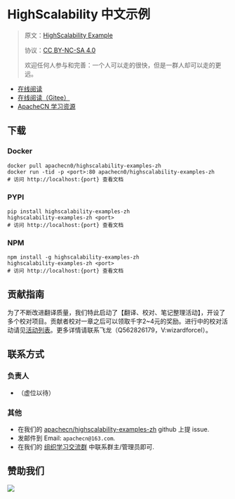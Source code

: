 # HighScalability 中文示例

> 原文：[HighScalability Example](http://highscalability.com/blog/category/example)
> 
> 协议：[CC BY-NC-SA 4.0](http://creativecommons.org/licenses/by-nc-sa/4.0/)
> 
> 欢迎任何人参与和完善：一个人可以走的很快，但是一群人却可以走的更远。

* [在线阅读](https://hseg.apachecn.org)
* [在线阅读（Gitee）](https://apachecn.gitee.io/highscalability-examples-zh/)
* [ApacheCN 学习资源](http://docs.apachecn.org/)

## 下载

### Docker

```
docker pull apachecn0/highscalability-examples-zh
docker run -tid -p <port>:80 apachecn0/highscalability-examples-zh
# 访问 http://localhost:{port} 查看文档
```

### PYPI

```
pip install highscalability-examples-zh
highscalability-examples-zh <port>
# 访问 http://localhost:{port} 查看文档
```

### NPM

```
npm install -g highscalability-examples-zh
highscalability-examples-zh <port>
# 访问 http://localhost:{port} 查看文档
```

## 贡献指南

为了不断改进翻译质量，我们特此启动了【翻译、校对、笔记整理活动】，开设了多个校对项目。贡献者校对一章之后可以领取千字2\~4元的奖励。进行中的校对活动请见[活动列表](https://home.apachecn.org/#/docs/activity/docs-activity)。更多详情请联系飞龙（Q562826179，V:wizardforcel）。

## 联系方式

### 负责人

* （虚位以待）

### 其他

*   在我们的 [apachecn/highscalability-examples-zh](https://github.com/apachecn/highscalability-examples-zh) github 上提 issue.
*   发邮件到 Email: `apachecn@163.com`.
*   在我们的 [组织学习交流群](http://www.apachecn.org/organization/348.html) 中联系群主/管理员即可.

## 赞助我们

![](http://data.apachecn.org/img/about/donate.jpg)
